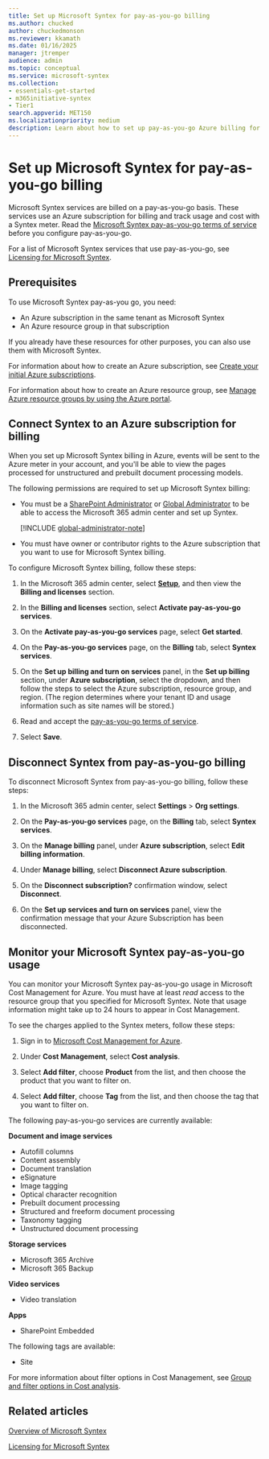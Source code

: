 ```yaml
---
title: Set up Microsoft Syntex for pay-as-you-go billing
ms.author: chucked
author: chuckedmonson
ms.reviewer: kkamath
ms.date: 01/16/2025
manager: jtremper
audience: admin
ms.topic: conceptual
ms.service: microsoft-syntex
ms.collection: 
- essentials-get-started
- m365initiative-syntex
- Tier1
search.appverid: MET150
ms.localizationpriority: medium
description: Learn about how to set up pay-as-you-go Azure billing for Microsoft Syntex and how to monitor your usage.
---
```


# Set up Microsoft Syntex for pay-as-you-go billing

Microsoft Syntex services are billed on a pay-as-you-go basis. These services use an Azure subscription for billing and track usage and cost with a Syntex meter. Read the [Microsoft Syntex pay-as-you-go terms of service](/legal/microsoft-365/microsoft-syntex-pay-as-you-go-terms) before you configure pay-as-you-go.

For a list of Microsoft Syntex services that use pay-as-you-go, see [Licensing for Microsoft Syntex](syntex-licensing.md).

## Prerequisites

To use Microsoft Syntex pay-as-you go, you need:

- An Azure subscription in the same tenant as Microsoft Syntex
- An Azure resource group in that subscription

If you already have these resources for other purposes, you can also use them with Microsoft Syntex.

For information about how to create an Azure subscription, see [Create your initial Azure subscriptions](/azure/cloud-adoption-framework/ready/azure-best-practices/initial-subscriptions).

For information about how to create an Azure resource group, see [Manage Azure resource groups by using the Azure portal](/azure/azure-resource-manager/management/manage-resource-groups-portal).

## Connect Syntex to an Azure subscription for billing

When you set up Microsoft Syntex billing in Azure, events will be sent to the Azure meter in your account, and you'll be able to view the pages processed for unstructured and prebuilt document processing models.

The following permissions are required to set up Microsoft Syntex billing:

- You must be a [SharePoint Administrator](/entra/identity/role-based-access-control/permissions-reference#sharepoint-administrator) or [Global Administrator](/entra/identity/role-based-access-control/permissions-reference#global-administrator) to be able to access the Microsoft 365 admin center and set up Syntex.

   [!INCLUDE [global-administrator-note](../includes/global-administrator-note.md)]

- You must have owner or contributor rights to the Azure subscription that you want to use for Microsoft Syntex billing.

To configure Microsoft Syntex billing, follow these steps:

1. In the Microsoft 365 admin center, select <a href="https://go.microsoft.com/fwlink/p/?linkid=2171997" target="_blank">**Setup**</a>, and then view the **Billing and licenses** section.

2. In the **Billing and licenses** section, select **Activate pay-as-you-go services**.

3. On the **Activate pay-as-you-go services** page, select **Get started**.

4. On the **Pay-as-you-go services** page, on the **Billing** tab, select **Syntex services**.

5. On the **Set up billing and turn on services** panel, in the **Set up billing** section, under **Azure subscription**, select the dropdown, and then follow the steps to select the Azure subscription, resource group, and region. (The region determines where your tenant ID and usage information such as site names will be stored.)

6. Read and accept the [pay-as-you-go terms of service](/legal/microsoft-365/microsoft-syntex-pay-as-you-go-terms).

7. Select **Save**.

<!---
To access the **Pay-as-you-go services** page, follow these steps:

1. In the Microsoft 365 admin center, select **Settings** > **Org settings**.

2. On the **Services** tab, select **Pay-as-you-go services**.
--->

## Disconnect Syntex from pay-as-you-go billing

To disconnect Microsoft Syntex from pay-as-you-go billing, follow these steps:

1. In the Microsoft 365 admin center, select **Settings** > **Org settings**.

2. On the **Pay-as-you-go services** page, on the **Billing** tab, select **Syntex services**.

3. On the **Manage billing** panel, under **Azure subscription**, select **Edit billing information**.

4. Under **Manage billing**, select **Disconnect Azure subscription**.

5. On the **Disconnect subscription?** confirmation window, select **Disconnect**.

6. On the **Set up services and turn on services** panel, view the confirmation message that your Azure Subscription has been disconnected.

## Monitor your Microsoft Syntex pay-as-you-go usage

You can monitor your Microsoft Syntex pay-as-you-go usage in Microsoft Cost Management for Azure. You must have at least *read* access to the resource group that you specified for Microsoft Syntex. Note that usage information might take up to 24 hours to appear in Cost Management.

To see the charges applied to the Syntex meters, follow these steps:

1. Sign in to [Microsoft Cost Management for Azure](https://portal.azure.com/#view/Microsoft_Azure_CostManagement/Menu/~/overview).

2. Under **Cost Management**, select **Cost analysis**.

3. Select **Add filter**, choose **Product** from the list, and then choose the product that you want to filter on.

4. Select **Add filter**, choose **Tag** from the list, and then choose the tag that you want to filter on.

The following pay-as-you-go services are currently available:

**Document and image services**
- Autofill columns
- Content assembly
- Document translation
- eSignature
- Image tagging
- Optical character recognition
- Prebuilt document processing
- Structured and freeform document processing
- Taxonomy tagging
- Unstructured document processing

**Storage services**
- Microsoft 365 Archive
- Microsoft 365 Backup

**Video services**
- Video translation

**Apps**
- SharePoint Embedded

The following tags are available:
- Site

For more information about filter options in Cost Management, see [Group and filter options in Cost analysis](/azure/cost-management-billing/costs/group-filter).

## Related articles

[Overview of Microsoft Syntex](syntex-overview.md)

[Licensing for Microsoft Syntex](syntex-licensing.md)
